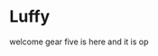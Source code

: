 # Luffy
welcome
gear five is here and it is op 
 
 
 
 
    
            
           
                 
                  
           
           
   
  
